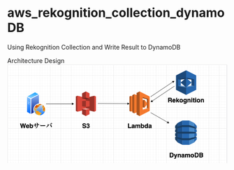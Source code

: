 # aws_rekognition_collection_dynamoDB
Using Rekognition Collection and Write Result to DynamoDB

Architecture Design
![](design.png)
